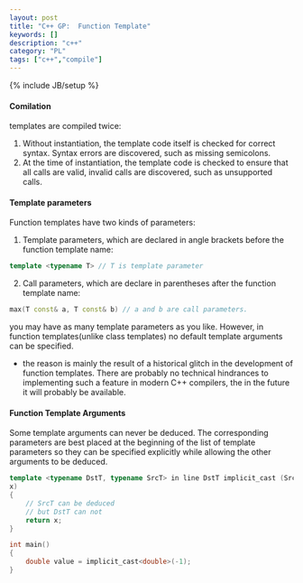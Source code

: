 ```yaml
---
layout: post
title: "C++ GP:  Function Template"
keywords: []
description: "c++"
category: "PL"
tags: ["c++","compile"]
---
```

{% include JB/setup %}

#### Comilation
templates are compiled twice:
1. Without instantiation, the template code itself is checked for correct
   syntax. Syntax errors are discovered, such as missing semicolons.
2. At the time of instantiation, the template code is checked to ensure that all
   calls are valid, invalid calls are discovered, such as unsupported calls.

#### Template parameters
Function templates have two kinds of parameters:
1. Template parameters, which are declared in angle brackets before the function
   template name:

```cpp
template <typename T> // T is template parameter
```

2. Call parameters, which are declare in parentheses after the function template
   name:

```cpp
max(T const& a, T const& b) // a and b are call parameters.
```
you may have as many template parameters as you like. However, in function
templates(unlike class templates) no default template arguments can be
specified.

- the reason is mainly the result of a historical glitch in the development of
  function templates. There are probably no technical hindrances to implementing
  such a feature in modern C++ compilers, the in the future it will probably be
  available.




#### Function Template Arguments
Some template arguments can never be deduced. The corresponding parameters are
best placed at the beginning of the list of template parameters so they can be
specified explicitly while allowing the other arguments to be deduced.


```cpp
template <typename DstT, typename SrcT> in line DstT implicit_cast (SrcT const&
x)
{
	// SrcT can be deduced
	// but DstT can not
	return x;
}	

int main()
{
	double value = implicit_cast<double>(-1);
}	
```

